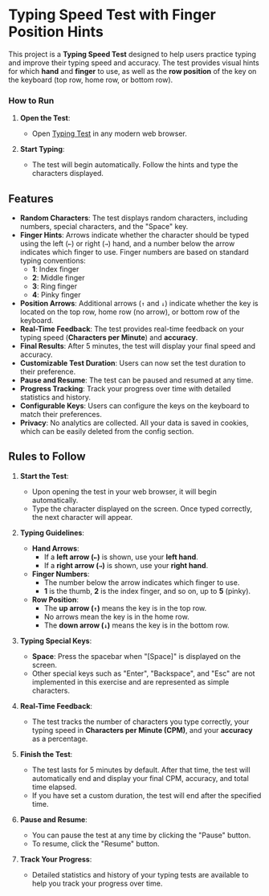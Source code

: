 # Typing Speed Test with Finger Position Hints
This project is a **Typing Speed Test** designed to help users practice typing and improve their typing speed and accuracy. The test provides visual hints for which **hand** and **finger** to use, as well as the **row position** of the key on the keyboard (top row, home row, or bottom row).

### How to Run

1. **Open the Test**:
   - Open [Typing Test](https://quantqi.github.io/TestTyping/) in any modern web browser.

2. **Start Typing**:
   - The test will begin automatically. Follow the hints and type the characters displayed.

## Features

- **Random Characters**: The test displays random characters, including numbers, special characters, and the "Space" key.
- **Finger Hints**: Arrows indicate whether the character should be typed using the left (`←`) or right (`→`) hand, and a number below the arrow indicates which finger to use. Finger numbers are based on standard typing conventions:
  - **1**: Index finger
  - **2**: Middle finger
  - **3**: Ring finger
  - **4**: Pinky finger
- **Position Arrows**: Additional arrows (`↑` and `↓`) indicate whether the key is located on the top row, home row (no arrow), or bottom row of the keyboard.
- **Real-Time Feedback**: The test provides real-time feedback on your typing speed (**Characters per Minute**) and **accuracy**.
- **Final Results**: After 5 minutes, the test will display your final speed and accuracy.
- **Customizable Test Duration**: Users can now set the test duration to their preference.
- **Pause and Resume**: The test can be paused and resumed at any time.
- **Progress Tracking**: Track your progress over time with detailed statistics and history.
- **Configurable Keys**: Users can configure the keys on the keyboard to match their preferences.
- **Privacy**: No analytics are collected. All your data is saved in cookies, which can be easily deleted from the config section.

## Rules to Follow

1. **Start the Test**:
   - Upon opening the test in your web browser, it will begin automatically.
   - Type the character displayed on the screen. Once typed correctly, the next character will appear.

2. **Typing Guidelines**:
   - **Hand Arrows**:
     - If a **left arrow (`←`)** is shown, use your **left hand**.
     - If a **right arrow (`→`)** is shown, use your **right hand**.
   - **Finger Numbers**:
     - The number below the arrow indicates which finger to use.
     - **1** is the thumb, **2** is the index finger, and so on, up to **5** (pinky).
   - **Row Position**:
     - The **up arrow (`↑`)** means the key is in the top row.
     - No arrows mean the key is in the home row.
     - The **down arrow (`↓`)** means the key is in the bottom row.

3. **Typing Special Keys**:
   - **Space**: Press the spacebar when "[Space]" is displayed on the screen.
   - Other special keys such as "Enter", "Backspace", and "Esc" are not implemented in this exercise and are represented as simple characters.

4. **Real-Time Feedback**:
   - The test tracks the number of characters you type correctly, your typing speed in **Characters per Minute (CPM)**, and your **accuracy** as a percentage.

5. **Finish the Test**:
   - The test lasts for 5 minutes by default. After that time, the test will automatically end and display your final CPM, accuracy, and total time elapsed.
   - If you have set a custom duration, the test will end after the specified time.

6. **Pause and Resume**:
   - You can pause the test at any time by clicking the "Pause" button.
   - To resume, click the "Resume" button.

7. **Track Your Progress**:
   - Detailed statistics and history of your typing tests are available to help you track your progress over time.

